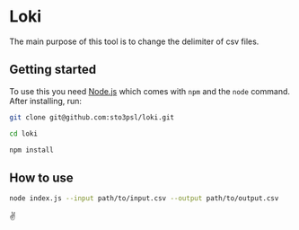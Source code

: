 # Loki

The main purpose of this tool is to change the delimiter of csv files.

## Getting started

To use this you need [Node.js](https://nodejs.org/en/) which comes with `npm` and the `node` command. After installing, run:

```sh
git clone git@github.com:sto3psl/loki.git

cd loki

npm install
```

## How to use

```sh
node index.js --input path/to/input.csv --output path/to/output.csv
```

✌️
